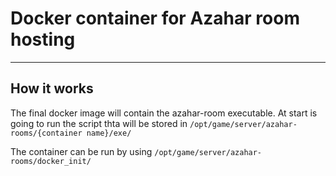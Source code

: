 # Docker container for Azahar room hosting
---

## How it works

The final docker image will contain the azahar-room executable. At start is going to run the script thta will be stored in `/opt/game/server/azahar-rooms/{container name}/exe/`

The container can be run by using `/opt/game/server/azahar-rooms/docker_init/`

